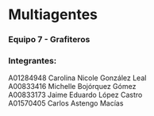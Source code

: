# Multiagentes

### Equipo 7 - Grafiteros

### Integrantes:
A01284948 Carolina Nicole González Leal  
A00833416 Michelle Bojórquez Gómez  
A00833173 Jaime Eduardo López Castro  
A01570405 Carlos Astengo Macías  
